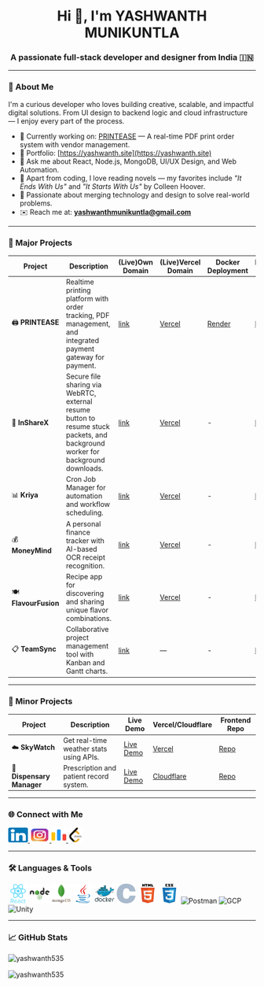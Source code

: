 <h1 align="center">Hi 👋, I'm YASHWANTH MUNIKUNTLA</h1>
<h3 align="center">A passionate full-stack developer and designer from India 🇮🇳</h3>

---

### 🧠 About Me

I'm a curious developer who loves building creative, scalable, and impactful digital solutions. From UI design to backend logic and cloud infrastructure — I enjoy every part of the process.

- 🔭 Currently working on: [PRINTEASE](https://printease.yashwanth.site/) — A real-time PDF print order system with vendor management.
- 💼 Portfolio: [https://yashwanth.site](https://yashwanth.site)
- 💬 Ask me about React, Node.js, MongoDB, UI/UX Design, and Web Automation.
- 📖 Apart from coding, I love reading novels — my favorites include _"It Ends With Us"_ and _"It Starts With Us"_ by Colleen Hoover.
- 🎯 Passionate about merging technology and design to solve real-world problems.
- ✉️ Reach me at: **yashwanthmunikuntla@gmail.com**
---

### 🚀 Major Projects

| Project         | Description                                                               | (Live)Own Domain | (Live)Vercel Domain | Docker Deployment | Frontend Repo | Backend Repo |
|----------------|---------------------------------------------------------------------------|------------|--------------|--------------------|----------------|---------------|
| 🖨️ **PRINTEASE**        | Realtime printing platform with order tracking, PDF management, and integrated payment gateway for payment.     | [link](https://printease.yashwanth.site/) | [Vercel](https://print-ease-frontend.vercel.app) | [Render](https://printease-docker-full-stack.onrender.com) | [Frontend](https://github.com/yashwanth535/PrintEase-frontend) | [Backend](https://github.com/yashwanth535/PrintEase-backend) |
| 🔄 **InShareX**          | Secure file sharing via WebRTC, external resume button to resume stuck packets, and background worker for background downloads.                      | [link](https://insharex.yashwanth.site/) | [Vercel](https://insharex-frontend.vercel.app) | - | [Frontend](https://github.com/yashwanth535/insharex-frontend) | [WebSocket](https://github.com/yashwanth535/insharex-webSocket) |
| 📊 **Kriya**             | Cron Job Manager for automation and workflow scheduling.              | [link](https://kriya.yashwanth.site/) | [Vercel](https://kriya-frontend-ten.vercel.app) | - | [Frontend](https://github.com/yashwanth535/kriya-frontend) | [Backend](https://github.com/yashwanth535/kriya-backend) |
| 💰 **MoneyMind**         | A personal finance tracker with AI-based OCR receipt recognition.     | [link](https://moneymind.yashwanth.site/) | [Vercel](https://moneymind-frontend.vercel.app) | - | [Frontend](https://github.com/yashwanth535/moneymind-frontend) | [Backend](https://github.com/yashwanth535/moneymind-backend) |
| 🍽️ **FlavourFusion**     | Recipe app for discovering and sharing unique flavor combinations.    | [link](https://flavourfusion.yashwanth.site/) | [Vercel](https://fusion-frontend-omega.vercel.app) | - | [Frontend](https://github.com/yashwanth535/Fusion-Frontend) | [Backend](https://github.com/yashwanth535/Fusion-Backend) |
| 📋 **TeamSync**          | Collaborative project management tool with Kanban and Gantt charts.   | [link](https://teamsync.yashwanth.site/) | — | - | [Frontend](https://github.com/yashwanth535/teamsync-frontend) | [Backend](https://github.com/yashwanth535/teamsync-backend) |

---

### 🧪 Minor Projects

| Project                 | Description                              | Live Demo | Vercel/Cloudflare | Frontend Repo |
|-------------------------|------------------------------------------|-----------|-------------------|----------------|
| ☁️ **SkyWatch**          | Get real-time weather stats using APIs.   | [Live Demo](https://skywatch.yashwanth.site/) | [Vercel](https://skywatch.vercel.app) | [Repo](https://github.com/yashwanth535/skywatch) |
| 🏥 **Dispensary Manager** | Prescription and patient record system.   | [Live Demo](https://dispensarymanagement.yashwanth.site/) | [Cloudflare](https://patient-prescription.pages.dev/) | [Repo](https://github.com/yashwanth535/patient-prescription) |

  ---
### 🌐 Connect with Me

<p align="left">
  <a href="https://linkedin.com/in/yashwanth-munikuntla" target="blank">
    <img src="assets/linkedin.svg" height="30" width="40" />
  </a>
  <a href="https://instagram.com/yashwanth_munikuntla" target="blank">
    <img src="assets/instagram.svg" height="30" width="40" />
  </a>
  <a href="https://codeforces.com/profile/yashwanth9966" target="blank">
    <img src="assets/codeforces.png" height="30" width="30" />
  </a>
  <a href="https://leetcode.com/yashwanth535" target="blank">
    <img src="assets/leetcode.png" height="30" width="30" />
  </a>
</p>

---

### 🛠️ Languages & Tools

<p align="left">
  <img src="https://raw.githubusercontent.com/devicons/devicon/master/icons/react/react-original-wordmark.svg" alt="React" width="40" height="40"/>
  <img src="https://raw.githubusercontent.com/devicons/devicon/master/icons/nodejs/nodejs-original-wordmark.svg" alt="Node.js" width="40" height="40"/>
  <img src="https://raw.githubusercontent.com/devicons/devicon/master/icons/mongodb/mongodb-original-wordmark.svg" alt="MongoDB" width="40" height="40"/>
  <img src="https://raw.githubusercontent.com/devicons/devicon/master/icons/java/java-original.svg" alt="Java" width="40" height="40"/>
  <img src="https://raw.githubusercontent.com/devicons/devicon/master/icons/docker/docker-original-wordmark.svg" alt="Docker" width="40" height="40"/>
  <img src="https://raw.githubusercontent.com/devicons/devicon/master/icons/c/c-original.svg" alt="C" width="40" height="40"/>
  <img src="https://raw.githubusercontent.com/devicons/devicon/master/icons/html5/html5-original-wordmark.svg" alt="HTML5" width="40" height="40"/>
  <img src="https://raw.githubusercontent.com/devicons/devicon/master/icons/css3/css3-original-wordmark.svg" alt="CSS3" width="40" height="40"/>
  <img src="https://www.vectorlogo.zone/logos/getpostman/getpostman-icon.svg" alt="Postman" width="40" height="40"/>
  <img src="https://www.vectorlogo.zone/logos/google_cloud/google_cloud-icon.svg" alt="GCP" width="40" height="40"/>
  <img src="https://www.vectorlogo.zone/logos/unity3d/unity3d-icon.svg" alt="Unity" width="40" height="40"/>
<!--   <img src="https://www.vectorlogo.zone/logos/kubernetes/kubernetes-icon.svg" alt="Kubernetes" width="40" height="40"/> -->
<!--   <img src="https://raw.githubusercontent.com/devicons/devicon/master/icons/oracle/oracle-original.svg" alt="Oracle DB" width="40" height="40"/> -->
</p>

---

### 📈 GitHub Stats
<p>
  <img align="center" src="https://yashwanth535.vercel.app/api/stats.svg" alt="yashwanth535" width="450"/>
</p>
<p>
  <img align="center" src="https://yashwanth535.vercel.app/api/streak.svg" alt="yashwanth535" width="450"/>
</p>
